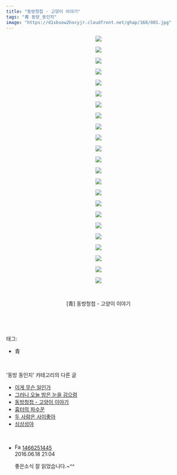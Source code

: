 ```yaml
---
title: "동방청첩 - 고양이 이야기"
tags: "青 동방_동인지"
image: "https://d1xbsow2hxcyjr.cloudfront.net/ghap/168/001.jpg"
---
```

<div class="article">
<p style="text-align: center; clear: none; float: none;"><img src="{{ site.imgserver10 }}/ghap/168/001.jpg"/></p>
<p style="text-align: center; clear: none; float: none;"><img src="{{ site.imgserver10 }}/ghap/168/002.jpg"/></p>
<p style="text-align: center; clear: none; float: none;"><img src="{{ site.imgserver10 }}/ghap/168/003.jpg"/></p>
<p style="text-align: center; clear: none; float: none;"><img src="{{ site.imgserver10 }}/ghap/168/004.jpg"/></p>
<p style="text-align: center; clear: none; float: none;"><img src="{{ site.imgserver10 }}/ghap/168/005.jpg"/></p>
<p style="text-align: center; clear: none; float: none;"><img src="{{ site.imgserver10 }}/ghap/168/006.jpg"/></p>
<p style="text-align: center; clear: none; float: none;"><img src="{{ site.imgserver10 }}/ghap/168/007.jpg"/></p>
<p style="text-align: center; clear: none; float: none;"><img src="{{ site.imgserver10 }}/ghap/168/008.jpg"/></p>
<p style="text-align: center; clear: none; float: none;"><img src="{{ site.imgserver10 }}/ghap/168/009.jpg"/></p>
<p style="text-align: center; clear: none; float: none;"><img src="{{ site.imgserver10 }}/ghap/168/010.jpg"/></p>
<p style="text-align: center; clear: none; float: none;"><img src="{{ site.imgserver10 }}/ghap/168/011.jpg"/></p>
<p style="text-align: center; clear: none; float: none;"><img src="{{ site.imgserver10 }}/ghap/168/012.jpg"/></p>
<p style="text-align: center; clear: none; float: none;"><img src="{{ site.imgserver10 }}/ghap/168/013.jpg"/></p>
<p style="text-align: center; clear: none; float: none;"><img src="{{ site.imgserver10 }}/ghap/168/014.jpg"/></p>
<p style="text-align: center; clear: none; float: none;"><img src="{{ site.imgserver10 }}/ghap/168/015.jpg"/></p>
<p style="text-align: center; clear: none; float: none;"><img src="{{ site.imgserver10 }}/ghap/168/016.jpg"/></p>
<p style="text-align: center; clear: none; float: none;"><img src="{{ site.imgserver10 }}/ghap/168/017.jpg"/></p>
<p style="text-align: center; clear: none; float: none;"><img src="{{ site.imgserver10 }}/ghap/168/018.jpg"/></p>
<p style="text-align: center; clear: none; float: none;"><img src="{{ site.imgserver10 }}/ghap/168/019.jpg"/></p>
<p style="text-align: center; clear: none; float: none;"><img src="{{ site.imgserver10 }}/ghap/168/020.jpg"/></p>
<p style="text-align: center; clear: none; float: none;"><img src="{{ site.imgserver10 }}/ghap/168/021.jpg"/></p>
<p style="text-align: center; clear: none; float: none;"><img src="{{ site.imgserver10 }}/ghap/168/022.jpg"/></p>
<p style="text-align: center; clear: none; float: none;"><img src="{{ site.imgserver10 }}/ghap/168/023.jpg"/></p>
<p style="text-align: center; clear: none; float: none;"><br/></p>
<p style="text-align: center; clear: none; float: none;">[青] 동방청첩 - 고양이 이야기</p>
<p><br/></p>
</div><br/>
<div class="tagTrail">
<p>태그: </p>
<ul>
<li>青</li>
</ul>
</div><br/>
<div class="another">
<p>'동방 동인지' 카테고리의 다른 글</p>
<ul>
<li><a href="/ghap_171">이게 무슨 일인가</a></li>
<li><a href="/ghap_169">그러니 오늘 밤은 눈을 감으렴</a></li>
<li><a href="/ghap_168">동방청첩 - 고양이 이야기</a></li>
<li><a href="/ghap_165">흉터의 파수꾼</a></li>
<li><a href="/ghap_164">두 사람은 사이좋아</a></li>
<li><a href="/ghap_162">심상성야</a></li>
</ul>
</div><br/>
<div class="cb_module cb_fluid">
<div class="cb_wrt cb_profile">
<div class="comment">
<ul>
<li class="cb_thumb_off" id="comment14732588">
<div class="cb_comment_area">
<div class="cb_info_area">
<div class="cb_section">
<span class="cb_nick_name"><img alt="Favicon of http://blog.naver.com/kdzdsyygijfs/220730461518?24300" height="16" onerror="this.onerror=null;this.parentNode.removeChild(this)" src="http://blog.naver.com/favicon.ico" width="16"/> <a href="http://blog.naver.com/kdzdsyygijfs/220730461518?24300" onclick="return openLinkInNewWindow(this)">1466251445</a></span>
</div>
<div class="cb_section">
<span class="cb_date">2016.06.18 21:04 </span>
</div>
</div>
<div class="cb_dsc_comment">
<p class="cb_dsc">
											좋은소식 잘 읽었습니다.~^^
										</p>
</div>
</div></li>
</ul>
</div>
</div><!-- commentList close -->
</div><br/>
